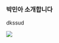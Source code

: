 ### 박민아 소개합니다


    
dkssud

<img src="https://daedamo.com/new/data/file/freestory/3667637190_TkoIpKqu_6fc089048efeb95e200b64d51c54d145365a2c20.gif">
